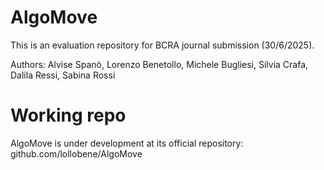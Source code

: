 # AlgoMove
This is an evaluation repository for BCRA journal submission (30/6/2025).

Authors: Alvise Spanò, Lorenzo Benetollo, Michele Bugliesi, Silvia Crafa, Dalila Ressi, Sabina Rossi

# Working repo

AlgoMove is under development at its official repository: github.com/lollobene/AlgoMove
